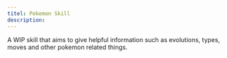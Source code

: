 ```yaml
---
titel: Pokemon Skill
description: 
---
```

A WIP skill that aims to give helpful information such as evolutions, types,
moves and other pokemon related things.

